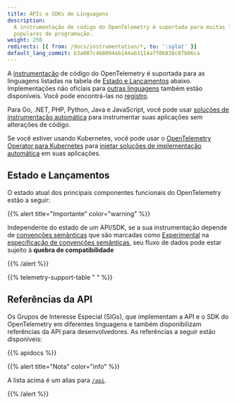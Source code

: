 ```yaml
---
title: APIs e SDKs de Linguagens
description:
  A instrumentação de código do OpenTelemetry é suportada para muitas linguagens
  populares de programação.
weight: 250
redirects: [{ from: /docs/instrumentation/*, to: ':splat' }]
default_lang_commit: b3a087c468094eb144ab3114aff06838c8fb06ca
---
```


A [instrumentação][] de código do OpenTelemetry é suportada para as linguagens
listadas na tabela de [Estado e Lançamentos](#estado-e-lançamentos) abaixo.
Implementações não oficiais para [outras linguagens](/docs/languages/other)
também estão disponíveis. Você pode encontrá-las no
[registro](/ecosystem/registry/).

Para Go, .NET, PHP, Python, Java e JavaScript, você pode usar
[soluções de instrumentação automática](/docs/zero-code) para instrumentar suas
aplicações sem alterações de código.

Se você estiver usando Kubernetes, você pode usar o [OpenTelemetry Operator para
Kubernetes][otel-op] para [injetar soluções de implementação
automática][implementação automática] em suas aplicações.

## Estado e Lançamentos

O estado atual dos principais componentes funcionais do OpenTelemetry estão a
seguir:

{{% alert title="Importante" color="warning" %}}

Independente do estado de um API/SDK, se a sua instrumentação depende de
[convenções semânticas] que são marcadas como [Experimental] na [especificação
de
convenções semânticas], seu fluxo de dados pode estar sujeito à **quebra de
compatibilidade**

[convenções semânticas]: /docs/concepts/semantic-conventions/
[Experimental]: /docs/specs/otel/document-status/
[especificação de convenções semânticas]: /docs/specs/semconv/

{{% /alert %}}

{{% telemetry-support-table " " %}}

## Referências da API

Os Grupos de Interesse Especial (SIGs), que implementam a API e o SDK do
OpenTelemetry em diferentes linguagens e também disponibilizam referências da
API para desenvolvedores. As referências a seguir estão disponíveis:

{{% apidocs %}}

{{% alert title="Nota" color="info" %}}

A lista acima é um alias para [`/api`](/api).

{{% /alert %}}

[implementação automática]: /docs/kubernetes/operator/automatic/
[instrumentação]: /docs/concepts/instrumentation/
[otel-op]: /docs/kubernetes/operator/
